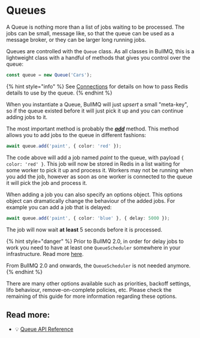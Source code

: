 # Queues

A Queue is nothing more than a list of jobs waiting to be processed. The jobs can be small, message like, so that the queue can be used as a message broker, or they can be larger long running jobs.

Queues are controlled with the `Queue` class. As all classes in BullMQ, this is a lightweight class with a handful of methods that gives you control over the queue:

```typescript
const queue = new Queue('Cars');
```

{% hint style="info" %}
See [Connections](../connections.md) for details on how to pass Redis details to use by the queue.
{% endhint %}

When you instantiate a Queue, BullMQ will just _upsert_ a small "meta-key", so if the queue existed before it will just pick it up and you can continue adding jobs to it.

The most important method is probably the [_**add**_](https://api.docs.bullmq.io/classes/v4.Queue.html#add) method. This method allows you to add jobs to the queue in different fashions:

```typescript
await queue.add('paint', { color: 'red' });
```

The code above will add a job named _paint_ to the queue, with payload `{ color: 'red' }`. This job will now be stored in Redis in a list waiting for some worker to pick it up and process it. Workers may not be running when you add the job, however as soon as one worker is connected to the queue it will pick the job and process it.

When adding a job you can also specify an options object. This options object can dramatically change the behaviour of the added jobs. For example you can add a job that is delayed:

```typescript
await queue.add('paint', { color: 'blue' }, { delay: 5000 });
```

The job will now wait **at** **least** 5 seconds before it is processed.

{% hint style="danger" %}
Prior to BullMQ 2.0, in order for delay jobs to work you need to have at least one `QueueScheduler` somewhere in your infrastructure. Read more [here](../queuescheduler.md).

From BullMQ 2.0 and onwards, the `QueueScheduler` is not needed anymore.
{% endhint %}

There are many other options available such as priorities, backoff settings, lifo behaviour, remove-on-complete policies, etc. Please check the remaining of this guide for more information regarding these options.

## Read more:

* 💡 [Queue API Reference](https://api.docs.bullmq.io/classes/v4.Queue.html)
